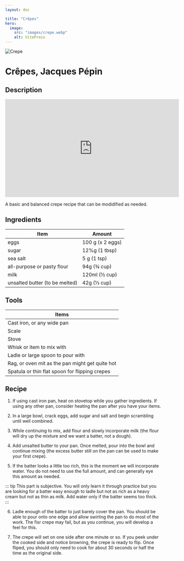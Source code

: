 ```yaml
---
layout: doc

title: "Crêpes"
hero:
  image:
    src: "images/crepe.webp"
    alt: VitePress
---
```


![Crepe](/images/crepe.webp)

# Crêpes, Jacques Pépin

## Description

<iframe width="560" height="315" src="https://www.youtube.com/embed/V_okk5pOLp4?si=ar0v3SrrYd2gaK8g" title="YouTube video player" frameborder="0" allow="accelerometer; autoplay; clipboard-write; encrypted-media; gyroscope; picture-in-picture; web-share" referrerpolicy="strict-origin-when-cross-origin" allowfullscreen></iframe>

A basic and balanced crepe recipe that can be modidified as needed.

## Ingredients

| Item                           | Amount           |
| ------------------------------ | ---------------- |
| eggs                           | 100 g (x 2 eggs) |
| sugar                          | 12%g (1 tbsp)    |
| sea salt                       | 5 g (1 tsp)      |
| all-purpose or pasty flour     | 94g (¾ cup)      |
| milk                           | 120ml (½ cup)    |
| unsalted butter (to be melted) | 42g (⅓ cup)      |

## Tools

| Items                                           |
| ----------------------------------------------- |
| Cast iron, or any wide pan                      |
| Scale                                           |
| Stove                                           |
| Whisk or item to mix with                       |
| Ladle or large spoon to pour with               |
| Rag, or oven mit as the pan might get quite hot |
| Spatula or thin flat spoon for flipping crepes  |

## Recipe

1. If using cast iron pan, heat on stovetop while you gather ingredients. If using any other pan, consider heating the pan after you have your items.

2. In a large bowl, crack eggs, add sugar and salt and begin scrambling until well combined.

3. While continuing to mix, add flour and slowly incorporate milk (the flour will dry up the mixture and we want a batter, not a dough).

4. Add unsalted butter to your pan. Once melted, pour into the bowl and continue mixing (the excess butter still on the pan can be used to make your first crepe).

5. If the batter looks a little too rich, this is the moment we will incorporate water. You do not need to use the full amount, and can generally eye this amount as needed.

::: tip
This part is subjective. You will only learn it through practice but you are looking for a batter easy enough to ladle but not as rich as a heavy cream but not as thin as milk. Add water only if the batter seems too thick.
:::

6. Ladle enough of the batter to just barely cover the pan. You should be able to pour onto one edge and allow swirling the pan to do most of the work. The fisr crepe may fail, but as you continue, you will develop a feel for this.

7. The crepe will set on one side after one minute or so. If you peek under the cooked side and notice browning, the crepe is ready to flip. Once fliped, you should only need to cook for about 30 seconds or half the time as the original side.
